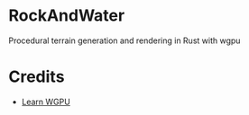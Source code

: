 # RockAndWater
Procedural terrain generation and rendering in Rust with wgpu

# Credits
* [Learn WGPU](https://sotrh.github.io/learn-wgpu/#what-is-wgpu)
